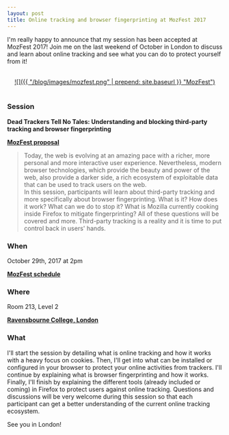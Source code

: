 ```yaml
---
layout: post
title: Online tracking and browser fingerprinting at MozFest 2017
---
```


I'm really happy to announce that my session has been accepted at MozFest 2017!
Join me on the last weekend of October in London to discuss and learn about online tracking and see what you
can do to protect yourself from it!

<br>
<div style="text-align:center" markdown="1">
<a href="https://mozillafestival.org/" target="_blank">
![]({{ "/blog/images/mozfest.png" | prepend: site.baseurl }} "MozFest")
</a>
</div>
<br>

### Session
**Dead Trackers Tell No Tales: Understanding and blocking third-party
tracking and browser fingerprinting**

[**<i class="fa fa-pencil-square-o" aria-hidden="true"></i> MozFest proposal**](https://github.com/MozillaFoundation/mozfest-program-2017/issues/124)

<blockquote>
Today, the web is evolving at an amazing pace with a richer, more personal and more interactive user experience.
Nevertheless, modern browser technologies, which provide the beauty and power of the web, also provide a darker side,
a rich ecosystem of exploitable data that can be used to track users on the web.
<br>
In this session, participants will learn about third-party tracking and more specifically about browser fingerprinting.
What is it? How does it work? What can we do to stop it? What is Mozilla currently cooking inside Firefox to mitigate
fingerprinting? All of these questions will be covered and more. Third-party tracking is a reality and it is time to
put control back in users' hands.
</blockquote>

### When
October 29th, 2017 at 2pm

[**<i class="fa fa-calendar" aria-hidden="true"></i> MozFest schedule**](https://guidebook.com/guide/114124/event/16895710/)

### Where
Room 213, Level 2

[**<i class="fa fa-map-marker" aria-hidden="true"></i> Ravensbourne College, London**](https://www.google.fr/maps/place/Ravensbourne/@51.5016728,0.0057496,15z/data=!4m5!3m4!1s0x0:0xc31e4c0ca6a4ace2!8m2!3d51.5016728!4d0.0057496)

### What
I'll start the session by detailing what is online tracking and how it works with a heavy focus on cookies.
Then, I'll get into what can be installed or configured in your browser to protect your online activities from trackers.
I'll continue by explaining what is browser fingerprinting and how it works.
Finally, I'll finish by explaining the different tools (already included or coming) in Firefox to protect
users against online tracking.
Questions and discussions will be very welcome during this session so that each participant can get a
better understanding of the current online tracking ecosystem.


See you in London!


